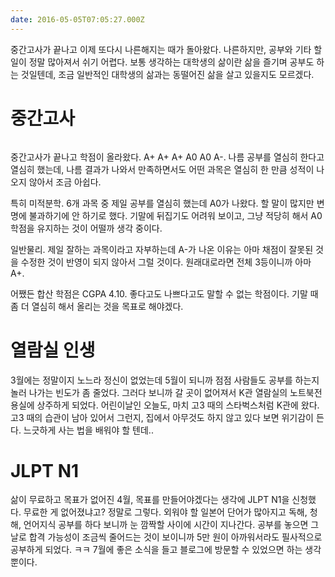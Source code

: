 ```yaml
---
date: 2016-05-05T07:05:27.000Z
---
```


<p>중간고사가 끝나고 이제 또다시 나른해지는 때가 돌아왔다. 나른하지만, 공부와 기타 할 일이 정말 많아져서 쉬기 어렵다. 보통 생각하는 대학생의 삶이란 삶을 즐기며 공부도 하는 것일텐데, 조금 일반적인 대학생의 삶과는 동떨어진 삶을 살고 있을지도 모르겠다.</p>
<h1 id="">중간고사</h1>
<p><img src="http://static.sojin.io/images/migrated-photos/2016/05/----.png" alt=""></p>
<p>중간고사가 끝나고 학점이 올라왔다. A+ A+ A+ A0 A0 A-. 나름 공부를 열심히 한다고 열심히 했는데, 나름 결과가 나와서 만족하면서도 어떤 과목은 열심히 한 만큼 성적이 나오지 않아서 조금 아쉽다.</p>
<p>특히 미적분학. 6개 과목 중 제일 공부를 열심히 했는데 A0가 나왔다. 할 말이 많지만 변명에 불과하기에 안 하기로 했다. 기말에 뒤집기도 어려워 보이고, 그냥 적당히 해서 A0 학점을 유지하는 것이 어떨까 생각 중이다.</p>
<p>일반물리. 제일 잘하는 과목이라고 자부하는데 A-가 나온 이유는 아마 채점이 잘못된 것을 수정한 것이 반영이 되지 않아서 그럴 것이다. 원래대로라면 전체 3등이니까 아마 A+.</p>
<p>어쨌든 합산 학점은 CGPA 4.10. 좋다고도 나쁘다고도 말할 수 없는 학점이다. 기말 때 좀 더 열심히 해서 올리는 것을 목표로 해야겠다.</p>
<h1 id="">열람실 인생</h1>
<p>3월에는 정말이지 노느라 정신이 없었는데 5월이 되니까 점점 사람들도 공부를 하는지 놀러 나가는 빈도가 좀 줄었다. 그러다 보니까 갈 곳이 없어져서 K관 열람실의 노트북전용실에 상주하게 되었다. 어린이날인 오늘도, 마치 고3 때의 스타벅스처럼 K관에 왔다.  고3 때의 습관이 남아 있어서 그런지, 집에서 아무것도 하지 않고 있다 보면 위기감이 든다. 느긋하게 사는 법을 배워야 할 텐데..</p>
<h1 id="jlptn1">JLPT N1</h1>
<p>삶이 무료하고 목표가 없어진 4월, 목표를 만들어야겠다는 생각에 JLPT N1을 신청했다. 무료한 게 없어졌냐고? 정말로 그렇다. 외워야 할 일본어 단어가 많아지고 독해, 청해, 언어지식 공부를 하다 보니까 눈 깜짝할 사이에 시간이 지나간다. 공부를 놓으면 그 날로 합격 가능성이 조금씩 줄어드는 것이 보이니까 5만 원이 아까워서라도 필사적으로 공부하게 되었다. ㅋㅋ 7월에 좋은 소식을 들고 블로그에 방문할 수 있었으면 하는 생각뿐이다.</p>
